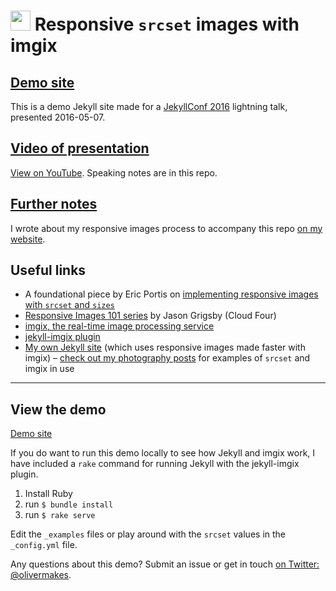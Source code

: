 # <a href="https://olivermak.es/"><img src="https://olivermak.es/icons/favicon32.svg" width="32" height="32"></a> Responsive `srcset` images with imgix

## [Demo site](http://demo-jekyll-imgix.s3-website-us-east-1.amazonaws.com/)

This is a demo Jekyll site made for a [JekyllConf 2016](http://jekyllconf.com/) lightning talk, presented 2016-05-07.

## [Video of presentation](https://www.youtube.com/watch?v=BIf6oNpGl74)

[View on YouTube](https://www.youtube.com/watch?v=BIf6oNpGl74). Speaking notes are in this repo.

## [Further notes](https://olivermak.es/2016/05/jekyllconf-responsive-images/)

I wrote about my responsive images process to accompany this repo [on my website](https://olivermak.es/2016/05/jekyllconf-responsive-images/).

## Useful links

- A foundational piece by Eric Portis on [implementing responsive images with `srcset` and `sizes`](https://ericportis.com/posts/2014/srcset-sizes/)
- [Responsive Images 101 series](http://blog.cloudfour.com/responsive-images-101-definitions/) by Jason Grigsby (Cloud Four)
- [imgix, the real-time image processing service](http://imgix.com/)
- [jekyll-imgix plugin](https://github.com/imgix/jekyll-imgix)
- [My own Jekyll site](https://github.com/opattison/olivermakes/) (which uses responsive images made faster with imgix) – [check out my photography posts](/photography) for examples of `srcset` and imgix in use

---

## View the demo

[Demo site](http://demo-jekyll-imgix.s3-website-us-east-1.amazonaws.com/)

If you do want to run this demo locally to see how Jekyll and imgix work, I have included a `rake` command for running Jekyll with the jekyll-imgix plugin.

1. Install Ruby
2. run `$ bundle install`
3. run `$ rake serve`

Edit the `_examples` files or play around with the `srcset` values in the `_config.yml` file.

Any questions about this demo? Submit an issue or get in touch [on Twitter: @olivermakes](https://twitter.com/olivermakes).
